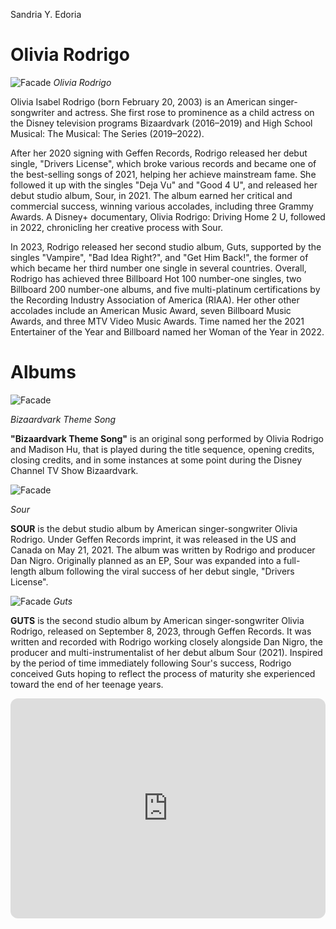 Sandria Y. Edoria

# Olivia Rodrigo
![Facade](https://imageio.forbes.com/specials-images/imageserve/650db0cba250624329a29150/Disney--Original-Film--Olivia-Rodrigo--Driving-Home-2-U--A-Sour-Film-----Los-Angeles/960x0.jpg?format=jpg&width=1440)
*Olivia Rodrigo*

Olivia Isabel Rodrigo (born February 20, 2003) is an American singer-songwriter and actress. She first rose to prominence as a child actress on the Disney television programs Bizaardvark (2016–2019) and High School Musical: The Musical: The Series (2019–2022).

After her 2020 signing with Geffen Records, Rodrigo released her debut single, "Drivers License", which broke various records and became one of the best-selling songs of 2021, helping her achieve mainstream fame. She followed it up with the singles "Deja Vu" and "Good 4 U", and released her debut studio album, Sour, in 2021. The album earned her critical and commercial success, winning various accolades, including three Grammy Awards. A Disney+ documentary, Olivia Rodrigo: Driving Home 2 U, followed in 2022, chronicling her creative process with Sour.

In 2023, Rodrigo released her second studio album, Guts, supported by the singles "Vampire", "Bad Idea Right?", and "Get Him Back!", the former of which became her third number one single in several countries. Overall, Rodrigo has achieved three Billboard Hot 100 number-one singles, two Billboard 200 number-one albums, and five multi-platinum certifications by the Recording Industry Association of America (RIAA). Her other other accolades include an American Music Award, seven Billboard Music Awards, and three MTV Video Music Awards. Time named her the 2021 Entertainer of the Year and Billboard named her Woman of the Year in 2022.

# Albums

![Facade](https://cdn-igogl.nitrocdn.com/UcxzLcgHmOutkycbQErKDtHeFPtwBenI/assets/images/optimized/rev-f19dc02/wp-content/uploads/2021/07/liv-bizard.jpg)

*Bizaardvark Theme Song*

**"Bizaardvark Theme Song"** is an original song performed by Olivia Rodrigo and Madison Hu, that is played during the title sequence, opening credits, closing credits, and in some instances at some point during the Disney Channel TV Show Bizaardvark.

![Facade](https://cdn.theatlantic.com/thumbor/D9l1zJVGXhQPMkQ0DAxYE_1SgTw=/0x0:2999x1687/1952x1098/media/img/mt/2021/05/SOUR_FINAL/original.jpg)

*Sour*

**SOUR** is the debut studio album by American singer-songwriter Olivia Rodrigo. Under Geffen Records imprint, it was released in the US and Canada on May 21, 2021. The album was written by Rodrigo and producer Dan Nigro. Originally planned as an EP, Sour was expanded into a full-length album following the viral success of her debut single, "Drivers License".

![Facade](https://media.newyorker.com/photos/64ff29c9b3510264829c1f98/master/w_1920,c_limit/Battan-GUTS-Review-Site.jpg)
*Guts*

**GUTS** is the second studio album by American singer-songwriter Olivia Rodrigo, released on September 8, 2023, through Geffen Records. It was written and recorded with Rodrigo working closely alongside Dan Nigro, the producer and multi-instrumentalist of her debut album Sour (2021). Inspired by the period of time immediately following Sour's success, Rodrigo conceived Guts hoping to reflect the process of maturity she experienced toward the end of her teenage years.

<iframe style="border-radius:12px" src="https://open.spotify.com/embed/artist/1McMsnEElThX1knmY4oliG?utm_source=generator" width="100%" height="352" frameBorder="0" allowfullscreen="" allow="autoplay; clipboard-write; encrypted-media; fullscreen; picture-in-picture" loading="lazy"></iframe>
